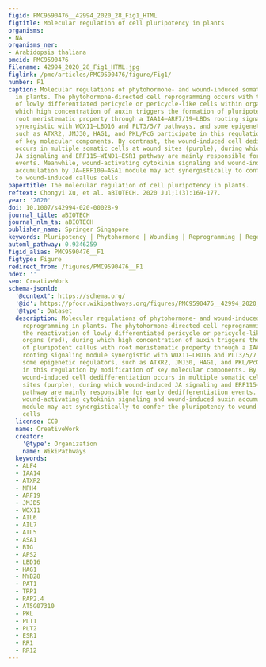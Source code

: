 ```yaml
---
figid: PMC9590476__42994_2020_28_Fig1_HTML
figtitle: Molecular regulation of cell pluripotency in plants
organisms:
- NA
organisms_ner:
- Arabidopsis thaliana
pmcid: PMC9590476
filename: 42994_2020_28_Fig1_HTML.jpg
figlink: /pmc/articles/PMC9590476/figure/Fig1/
number: F1
caption: Molecular regulations of phytohormone- and wound-induced somatic cell reprogramming
  in plants. The phytohormone-directed cell reprogramming occurs with the reactivation
  of lowly differentiated pericycle or pericycle-like cells within organs (red), during
  which high concentration of auxin triggers the formation of pluripotent callus with
  root meristematic property through a IAA14–ARF7/19–LBDs rooting signaling module
  synergistic with WOX11–LBD16 and PLT3/5/7 pathways, and some epigenetic regulators,
  such as ATXR2, JMJ30, HAG1, and PKL/PcG participate in this regulation by modification
  of key molecular components. By contrast, the wound-induced cell dedifferentiation
  occurs in multiple somatic cells at wound sites (purple), during which wound-induced
  JA signaling and ERF115–WIND1–ESR1 pathway are mainly responsible for early dedifferentiation
  events. Meanwhile, wound-activating cytokinin signaling and wound-induced auxin
  accumulation by JA–ERF109–ASA1 module may act synergistically to confer the pluripotency
  to wound-induced callus cells
papertitle: The molecular regulation of cell pluripotency in plants.
reftext: Chongyi Xu, et al. aBIOTECH. 2020 Jul;1(3):169-177.
year: '2020'
doi: 10.1007/s42994-020-00028-9
journal_title: aBIOTECH
journal_nlm_ta: aBIOTECH
publisher_name: Springer Singapore
keywords: Pluripotency | Phytohormone | Wounding | Reprogramming | Regeneration
automl_pathway: 0.9346259
figid_alias: PMC9590476__F1
figtype: Figure
redirect_from: /figures/PMC9590476__F1
ndex: ''
seo: CreativeWork
schema-jsonld:
  '@context': https://schema.org/
  '@id': https://pfocr.wikipathways.org/figures/PMC9590476__42994_2020_28_Fig1_HTML.html
  '@type': Dataset
  description: Molecular regulations of phytohormone- and wound-induced somatic cell
    reprogramming in plants. The phytohormone-directed cell reprogramming occurs with
    the reactivation of lowly differentiated pericycle or pericycle-like cells within
    organs (red), during which high concentration of auxin triggers the formation
    of pluripotent callus with root meristematic property through a IAA14–ARF7/19–LBDs
    rooting signaling module synergistic with WOX11–LBD16 and PLT3/5/7 pathways, and
    some epigenetic regulators, such as ATXR2, JMJ30, HAG1, and PKL/PcG participate
    in this regulation by modification of key molecular components. By contrast, the
    wound-induced cell dedifferentiation occurs in multiple somatic cells at wound
    sites (purple), during which wound-induced JA signaling and ERF115–WIND1–ESR1
    pathway are mainly responsible for early dedifferentiation events. Meanwhile,
    wound-activating cytokinin signaling and wound-induced auxin accumulation by JA–ERF109–ASA1
    module may act synergistically to confer the pluripotency to wound-induced callus
    cells
  license: CC0
  name: CreativeWork
  creator:
    '@type': Organization
    name: WikiPathways
  keywords:
  - ALF4
  - IAA14
  - ATXR2
  - NPH4
  - ARF19
  - JMJD5
  - WOX11
  - AIL6
  - AIL7
  - AIL5
  - ASA1
  - BIG
  - APS2
  - LBD16
  - HAG1
  - MYB28
  - PAT1
  - TRP1
  - RAP2.4
  - AT5G07310
  - PKL
  - PLT1
  - PLT2
  - ESR1
  - RR1
  - RR12
---
```

